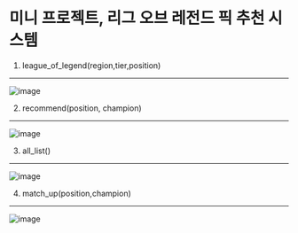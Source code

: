 # 미니 프로젝트, 리그 오브 레전드 픽 추천 시스템

1. league_of_legend(region,tier,position)
-------------
![image](https://user-images.githubusercontent.com/105343823/171563787-491938aa-da8e-4ca8-972b-8529f485985e.png)



2. recommend(position, champion)
-------------
![image](https://user-images.githubusercontent.com/105343823/171564022-fbf21c6a-20ee-481e-a13b-84398faf8e3d.png)


3. all_list()
-------------
![image](https://user-images.githubusercontent.com/105343823/171564116-0a1a64fe-6a62-4b10-bac3-ca722e01b682.png)


4. match_up(position,champion)
-------------
![image](https://user-images.githubusercontent.com/105343823/171564170-8b29d325-34c4-45fa-8c01-fc88beebebb3.png)

